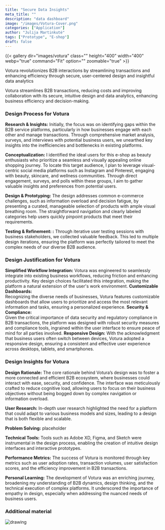 ```yaml
---
title: "Secure Data Insights"
meta_title: ""
description: "data dashboard"
image: "/images/Votura-Cover.png"
categories: ["Application"]
author: "Julija Martinkutė"
tags: ["Prototype", "E-shop"]
draft: false
---
```


{{< gallery dir="images/votura" class="" height="400" width="400" webp="true" command="Fit" option="" zoomable="true" >}}

Votura revolutionizes B2B interactions by streamlining transactions and enhancing efficiency through secure, user-centered design and insightful data analytics

Votura streamlines B2B transactions, reducing costs and improving collaboration with its secure, intuitive design and data analytics, enhancing business efficiency and decision-making.

### Design Process for Votura

**Research & Insights:** 
Initially, the focus was on identifying gaps within the B2B service platforms, particularly in how businesses engage with each other and manage transactions. Through comprehensive market analysis, surveys, and interviews with potential business users, we unearthed key insights into the inefficiencies and bottlenecks in existing platforms.

**Conceptualization:** 
I identified the ideal users for this e-shop as beauty enthusiasts who prioritize a seamless and visually appealing online shopping journey. To locate this target audience, I plan to leverage visual-centric social media platforms such as Instagram and Pinterest, engaging with beauty, skincare, and wellness communities. Through direct engagement, surveys, and polls within these groups, I aim to gather valuable insights and preferences from potential users.

**Design & Prototyping:** 
The design addresses common e-commerce challenges, such as information overload and decision fatigue, by presenting a curated, manageable selection of products with ample visual breathing room. The straightforward navigation and clearly labeled categories help users quickly pinpoint products that meet their requirements.

**Testing & Refinement: :** 
Through iterative user testing sessions with business stakeholders, we collected valuable feedback. This led to multiple design iterations, ensuring the platform was perfectly tailored to meet the complex needs of our diverse B2B audience.

 ### Design Justification for Votura

**Simplified Workflow Integration:** 
Votura was engineered to seamlessly integrate into existing business workflows, reducing friction and enhancing productivity. Key design choices facilitated this integration, making the platform a natural extension of the user's work environment.
**Customizable Dashboards:**   
Recognizing the diverse needs of businesses, Votura features customizable dashboards that allow users to prioritize and access the most relevant information and tasks, ensuring a personalized experience.
**Security & Compliance:**  
Given the critical importance of data security and regulatory compliance in B2B transactions, the platform was designed with robust security measures and compliance tools, ingrained within the user interface to ensure peace of mind for all parties involved.
**Responsive Design:** 
With the acknowledgment that business users often switch between devices, Votura adopted a responsive design, ensuring a consistent and effective user experience across desktops, tablets, and smartphones.

### Design Insights for Votura

**Design Rationale:**
 The core rationale behind Votura’s design was to foster a more connected and efficient B2B ecosystem, where businesses could interact with ease, security, and confidence. The interface was meticulously crafted to reduce cognitive load, allowing users to focus on their business objectives without being bogged down by complex navigation or information overload.

**User Research:** 
In-depth user research highlighted the need for a platform that could adapt to various business models and sizes, leading to a design that is both flexible and scalable.

**Problem Solving:**
 placeholder

**Technical Tools:**
 Tools such as Adobe XD, Figma, and Sketch were instrumental in the design process, enabling the creation of intuitive design interfaces and interactive prototypes.

**Performance Metrics:**
 The success of Votura is monitored through key metrics such as user adoption rates, transaction volumes, user satisfaction scores, and the efficiency improvement in B2B transactions.

**Personal Learning:**
 The development of Votura was an enriching journey, broadening my understanding of B2B dynamics, design thinking, and the technical execution of complex platforms. It underscored the importance of empathy in design, especially when addressing the nuanced needs of business users.


### Additional material 

<!-- ![Persona](/images/Votura-Asset.png) -->
 
<img src="/images/Votura-Asset.png" alt="drawing"/>
